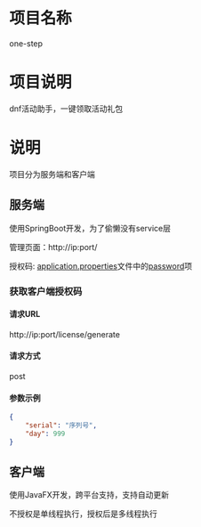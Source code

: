 # 项目名称

one-step

# 项目说明

dnf活动助手，一键领取活动礼包

# 说明

项目分为服务端和客户端

## 服务端

使用SpringBoot开发，为了偷懒没有service层

管理页面：http://ip:port/ 

授权码: [application.properties](https://github.com/XanderYe/one-step/blob/master/api/src/main/resources/application.properties)文件中的[password](https://github.com/XanderYe/one-step/blob/master/api/src/main/resources/application.properties#L34)项

### 获取客户端授权码

#### 请求URL

http://ip:port/license/generate

#### 请求方式

post

#### 参数示例

```json
{
	"serial": "序列号",
	"day": 999
}
```

## 客户端
使用JavaFX开发，跨平台支持，支持自动更新

不授权是单线程执行，授权后是多线程执行

